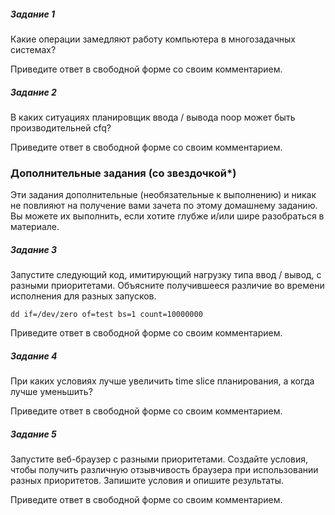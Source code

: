 <h5>Задание 1</h5>

Какие операции замедляют работу компьютера в многозадачных системах?

Приведите ответ в свободной форме со своим комментарием.



<h5>Задание 2</h5>

В каких ситуациях планировщик ввода / вывода noop может быть производительней cfq?

Приведите ответ в свободной форме со своим комментарием.


<h3>Дополнительные задания (со  звездочкой*)</h3>

Эти задания дополнительные (необязательные к выполнению) и никак не повлияют на получение вами зачета по этому домашнему заданию. Вы можете их выполнить, если хотите глубже и/или шире разобраться в материале.

<h5>Задание 3</h5>

Запустите следующий код, имитирующий нагрузку типа ввод / вывод, с разными приоритетами. Объясните получившееся различие во времени исполнения для разных запусков.

```
dd if=/dev/zero of=test bs=1 count=10000000

```
Приведите ответ в свободной форме со своим комментарием.

<h5>Задание 4</h5>

При каких условиях лучше увеличить time slice планирования, а когда лучше уменьшить?

Приведите ответ в свободной форме со своим комментарием. 

<h5>Задание 5</h5>

Запустите веб-браузер с разными приоритетами. Создайте условия, чтобы получить различную отзывчивость браузера при использовании разных приоритетов. Запишите условия и опишите результаты.

Приведите ответ в свободной форме со своим комментарием.